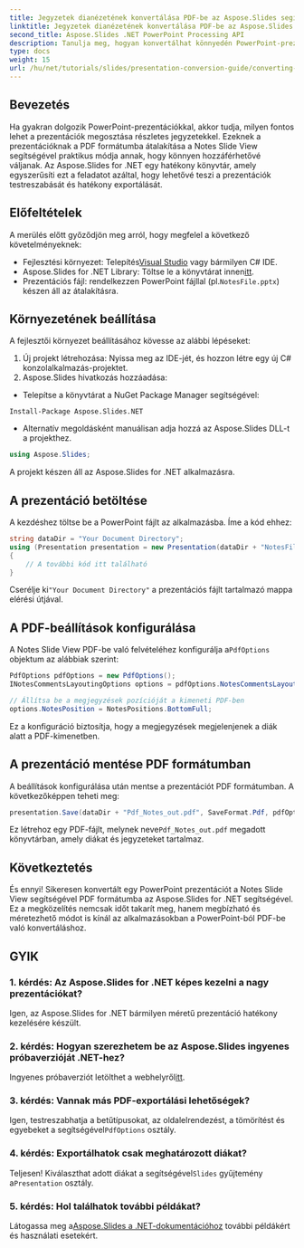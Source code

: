 ```yaml
---
title: Jegyzetek dianézetének konvertálása PDF-be az Aspose.Slides segítségével .NET-hez
linktitle: Jegyzetek dianézetének konvertálása PDF-be az Aspose.Slides segítségével .NET-hez
second_title: Aspose.Slides .NET PowerPoint Processing API
description: Tanulja meg, hogyan konvertálhat könnyedén PowerPoint-prezentációkat a Notes Slide View segítségével PDF formátumba az Aspose.Slides for .NET segítségével. Ez az útmutató részletes utasításokat tartalmaz.
type: docs
weight: 15
url: /hu/net/tutorials/slides/presentation-conversion-guide/converting-notes-slide-view-to-pdf/
---
```

## Bevezetés

Ha gyakran dolgozik PowerPoint-prezentációkkal, akkor tudja, milyen fontos lehet a prezentációk megosztása részletes jegyzetekkel. Ezeknek a prezentációknak a PDF formátumba átalakítása a Notes Slide View segítségével praktikus módja annak, hogy könnyen hozzáférhetővé váljanak. Az Aspose.Slides for .NET egy hatékony könyvtár, amely egyszerűsíti ezt a feladatot azáltal, hogy lehetővé teszi a prezentációk testreszabását és hatékony exportálását.

## Előfeltételek

A merülés előtt győződjön meg arról, hogy megfelel a következő követelményeknek:

-  Fejlesztési környezet: Telepítés[Visual Studio](https://visualstudio.microsoft.com/) vagy bármilyen C# IDE.
-  Aspose.Slides for .NET Library: Töltse le a könyvtárat innen[itt](https://releases.aspose.com/slides/net/).
-  Prezentációs fájl: rendelkezzen PowerPoint fájllal (pl.`NotesFile.pptx`) készen áll az átalakításra.

## Környezetének beállítása

A fejlesztői környezet beállításához kövesse az alábbi lépéseket:

1. Új projekt létrehozása: Nyissa meg az IDE-jét, és hozzon létre egy új C# konzolalkalmazás-projektet.
2. Aspose.Slides hivatkozás hozzáadása: 
- Telepítse a könyvtárat a NuGet Package Manager segítségével:
 ```
 Install-Package Aspose.Slides.NET
 ```
- Alternatív megoldásként manuálisan adja hozzá az Aspose.Slides DLL-t a projekthez.

```csharp
using Aspose.Slides;
```
A projekt készen áll az Aspose.Slides for .NET alkalmazásra.

## A prezentáció betöltése

A kezdéshez töltse be a PowerPoint fájlt az alkalmazásba. Íme a kód ehhez:

```csharp
string dataDir = "Your Document Directory";
using (Presentation presentation = new Presentation(dataDir + "NotesFile.pptx"))
{
	// A további kód itt található
}

```

 Cserélje ki`"Your Document Directory"` a prezentációs fájlt tartalmazó mappa elérési útjával.

## A PDF-beállítások konfigurálása

 A Notes Slide View PDF-be való felvételéhez konfigurálja a`PdfOptions` objektum az alábbiak szerint:

```csharp
PdfOptions pdfOptions = new PdfOptions();
INotesCommentsLayoutingOptions options = pdfOptions.NotesCommentsLayouting;

// Állítsa be a megjegyzések pozícióját a kimeneti PDF-ben
options.NotesPosition = NotesPositions.BottomFull;
```

Ez a konfiguráció biztosítja, hogy a megjegyzések megjelenjenek a diák alatt a PDF-kimenetben.

## A prezentáció mentése PDF formátumban

A beállítások konfigurálása után mentse a prezentációt PDF formátumban. A következőképpen teheti meg:

```csharp
presentation.Save(dataDir + "Pdf_Notes_out.pdf", SaveFormat.Pdf, pdfOptions);
```

 Ez létrehoz egy PDF-fájlt, melynek neve`Pdf_Notes_out.pdf` megadott könyvtárban, amely diákat és jegyzeteket tartalmaz.

## Következtetés

És ennyi! Sikeresen konvertált egy PowerPoint prezentációt a Notes Slide View segítségével PDF formátumba az Aspose.Slides for .NET segítségével. Ez a megközelítés nemcsak időt takarít meg, hanem megbízható és méretezhető módot is kínál az alkalmazásokban a PowerPoint-ból PDF-be való konvertáláshoz.

## GYIK

### 1. kérdés: Az Aspose.Slides for .NET képes kezelni a nagy prezentációkat?
Igen, az Aspose.Slides for .NET bármilyen méretű prezentáció hatékony kezelésére készült.

### 2. kérdés: Hogyan szerezhetem be az Aspose.Slides ingyenes próbaverzióját .NET-hez?
 Ingyenes próbaverziót letölthet a webhelyről[itt](https://releases.aspose.com/).

### 3. kérdés: Vannak más PDF-exportálási lehetőségek?
 Igen, testreszabhatja a betűtípusokat, az oldalelrendezést, a tömörítést és egyebeket a segítségével`PdfOptions` osztály.

### 4. kérdés: Exportálhatok csak meghatározott diákat?
 Teljesen! Kiválaszthat adott diákat a segítségével`Slides` gyűjtemény a`Presentation` osztály.

### 5. kérdés: Hol találhatok további példákat?
 Látogassa meg a[Aspose.Slides a .NET-dokumentációhoz](https://reference.aspose.com/slides/net/) további példákért és használati esetekért.